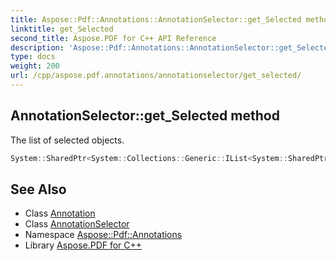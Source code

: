 ```yaml
---
title: Aspose::Pdf::Annotations::AnnotationSelector::get_Selected method
linktitle: get_Selected
second_title: Aspose.PDF for C++ API Reference
description: 'Aspose::Pdf::Annotations::AnnotationSelector::get_Selected method. The list of selected objects in C++.'
type: docs
weight: 200
url: /cpp/aspose.pdf.annotations/annotationselector/get_selected/
---
```

## AnnotationSelector::get_Selected method


The list of selected objects.

```cpp
System::SharedPtr<System::Collections::Generic::IList<System::SharedPtr<Annotation>>> Aspose::Pdf::Annotations::AnnotationSelector::get_Selected() const
```

## See Also

* Class [Annotation](../../annotation/)
* Class [AnnotationSelector](../)
* Namespace [Aspose::Pdf::Annotations](../../)
* Library [Aspose.PDF for C++](../../../)
